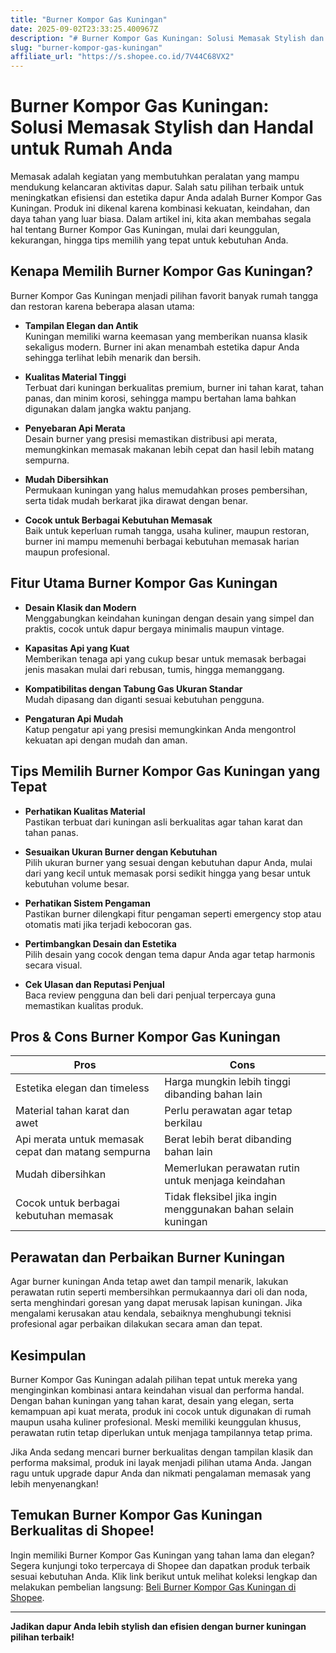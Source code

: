 ```yaml
---
title: "Burner Kompor Gas Kuningan"
date: 2025-09-02T23:33:25.400967Z
description: "# Burner Kompor Gas Kuningan: Solusi Memasak Stylish dan Handal untuk Rumah Anda..."
slug: "burner-kompor-gas-kuningan"
affiliate_url: "https://s.shopee.co.id/7V44C68VX2"
---
```

# Burner Kompor Gas Kuningan: Solusi Memasak Stylish dan Handal untuk Rumah Anda

Memasak adalah kegiatan yang membutuhkan peralatan yang mampu mendukung kelancaran aktivitas dapur. Salah satu pilihan terbaik untuk meningkatkan efisiensi dan estetika dapur Anda adalah Burner Kompor Gas Kuningan. Produk ini dikenal karena kombinasi kekuatan, keindahan, dan daya tahan yang luar biasa. Dalam artikel ini, kita akan membahas segala hal tentang Burner Kompor Gas Kuningan, mulai dari keunggulan, kekurangan, hingga tips memilih yang tepat untuk kebutuhan Anda.

## Kenapa Memilih Burner Kompor Gas Kuningan?

Burner Kompor Gas Kuningan menjadi pilihan favorit banyak rumah tangga dan restoran karena beberapa alasan utama:

- **Tampilan Elegan dan Antik**  
  Kuningan memiliki warna keemasan yang memberikan nuansa klasik sekaligus modern. Burner ini akan menambah estetika dapur Anda sehingga terlihat lebih menarik dan bersih.

- **Kualitas Material Tinggi**  
  Terbuat dari kuningan berkualitas premium, burner ini tahan karat, tahan panas, dan minim korosi, sehingga mampu bertahan lama bahkan digunakan dalam jangka waktu panjang.

- **Penyebaran Api Merata**  
  Desain burner yang presisi memastikan distribusi api merata, memungkinkan memasak makanan lebih cepat dan hasil lebih matang sempurna.

- **Mudah Dibersihkan**  
  Permukaan kuningan yang halus memudahkan proses pembersihan, serta tidak mudah berkarat jika dirawat dengan benar.

- **Cocok untuk Berbagai Kebutuhan Memasak**  
  Baik untuk keperluan rumah tangga, usaha kuliner, maupun restoran, burner ini mampu memenuhi berbagai kebutuhan memasak harian maupun profesional.

## Fitur Utama Burner Kompor Gas Kuningan

- **Desain Klasik dan Modern**  
  Menggabungkan keindahan kuningan dengan desain yang simpel dan praktis, cocok untuk dapur bergaya minimalis maupun vintage.

- **Kapasitas Api yang Kuat**  
  Memberikan tenaga api yang cukup besar untuk memasak berbagai jenis masakan mulai dari rebusan, tumis, hingga memanggang.

- **Kompatibilitas dengan Tabung Gas Ukuran Standar**  
  Mudah dipasang dan diganti sesuai kebutuhan pengguna.

- **Pengaturan Api Mudah**  
  Katup pengatur api yang presisi memungkinkan Anda mengontrol kekuatan api dengan mudah dan aman.

## Tips Memilih Burner Kompor Gas Kuningan yang Tepat

- **Perhatikan Kualitas Material**  
  Pastikan terbuat dari kuningan asli berkualitas agar tahan karat dan tahan panas.

- **Sesuaikan Ukuran Burner dengan Kebutuhan**  
  Pilih ukuran burner yang sesuai dengan kebutuhan dapur Anda, mulai dari yang kecil untuk memasak porsi sedikit hingga yang besar untuk kebutuhan volume besar.

- **Perhatikan Sistem Pengaman**  
  Pastikan burner dilengkapi fitur pengaman seperti emergency stop atau otomatis mati jika terjadi kebocoran gas.

- **Pertimbangkan Desain dan Estetika**  
  Pilih desain yang cocok dengan tema dapur Anda agar tetap harmonis secara visual.

- **Cek Ulasan dan Reputasi Penjual**  
  Baca review pengguna dan beli dari penjual terpercaya guna memastikan kualitas produk.

## Pros & Cons Burner Kompor Gas Kuningan

| **Pros**                                           | **Cons**                                              |
|----------------------------------------------------|--------------------------------------------------------|
| Estetika elegan dan timeless                      | Harga mungkin lebih tinggi dibanding bahan lain     |
| Material tahan karat dan awet                      | Perlu perawatan agar tetap berkilau                 |
| Api merata untuk memasak cepat dan matang sempurna | Berat lebih berat dibanding bahan lain               |
| Mudah dibersihkan                                | Memerlukan perawatan rutin untuk menjaga keindahan |
| Cocok untuk berbagai kebutuhan memasak           | Tidak fleksibel jika ingin menggunakan bahan selain kuningan |

## Perawatan dan Perbaikan Burner Kuningan

Agar burner kuningan Anda tetap awet dan tampil menarik, lakukan perawatan rutin seperti membersihkan permukaannya dari oli dan noda, serta menghindari goresan yang dapat merusak lapisan kuningan. Jika mengalami kerusakan atau kendala, sebaiknya menghubungi teknisi profesional agar perbaikan dilakukan secara aman dan tepat.

## Kesimpulan

Burner Kompor Gas Kuningan adalah pilihan tepat untuk mereka yang menginginkan kombinasi antara keindahan visual dan performa handal. Dengan bahan kuningan yang tahan karat, desain yang elegan, serta kemampuan api kuat merata, produk ini cocok untuk digunakan di rumah maupun usaha kuliner profesional. Meski memiliki keunggulan khusus, perawatan rutin tetap diperlukan untuk menjaga tampilannya tetap prima.

Jika Anda sedang mencari burner berkualitas dengan tampilan klasik dan performa maksimal, produk ini layak menjadi pilihan utama Anda. Jangan ragu untuk upgrade dapur Anda dan nikmati pengalaman memasak yang lebih menyenangkan!

## Temukan Burner Kompor Gas Kuningan Berkualitas di Shopee!

Ingin memiliki Burner Kompor Gas Kuningan yang tahan lama dan elegan? Segera kunjungi toko terpercaya di Shopee dan dapatkan produk terbaik sesuai kebutuhan Anda. Klik link berikut untuk melihat koleksi lengkap dan melakukan pembelian langsung: [Beli Burner Kompor Gas Kuningan di Shopee](https://s.shopee.co.id/7V44C68VX2).

---

**Jadikan dapur Anda lebih stylish dan efisien dengan burner kuningan pilihan terbaik!**